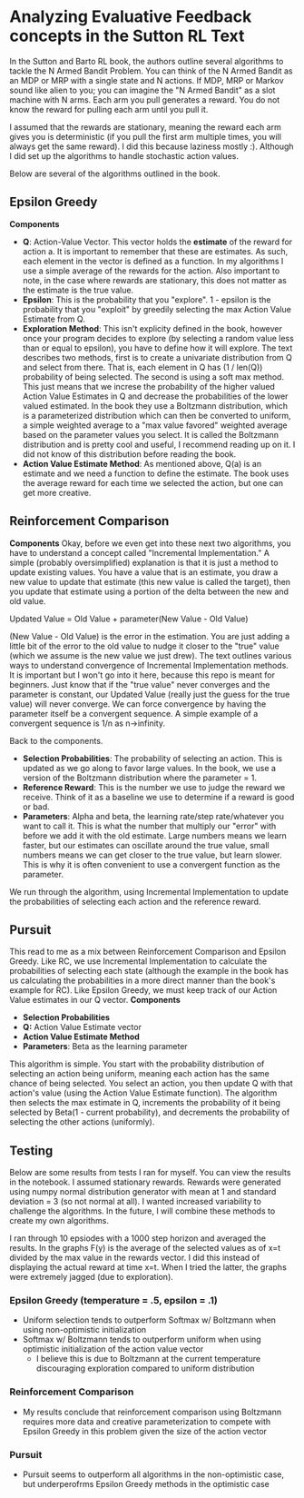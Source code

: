 # Analyzing Evaluative Feedback concepts in the Sutton RL Text

In the Sutton and Barto RL book, the authors outline several algorithms to tackle the N Armed Bandit Problem. You can think of the N Armed Bandit as an MDP or MRP with a single state and N actions. If MDP, MRP or Markov sound like alien to you; you can imagine the "N Armed Bandit" as a slot machine with N arms. Each arm you pull generates a reward. You do not know the reward for pulling each arm until you pull it.

I assumed that the rewards are stationary, meaning the reward each arm gives you is deterministic (if you pull the first arm multiple times, you will always get the same reward). I did this because laziness mostly :). Although I did set up the algorithms to handle stochastic action values.

Below are several of the algorithms outlined in the book.

## Epsilon Greedy
**Components**
* **Q**: Action-Value Vector. This vector holds the **estimate** of the reward for action a. It is important to remember that these are estimates. As such, each element in the vector is defined as a function. In my algorithms I use a simple average of the rewards for the action. Also important to note, in the case where rewards are stationary, this does not matter as the estimate is the true value.
* **Epsilon**: This is the probability that you "explore". 1 - epsilon is the probability that you "exploit" by greedily selecting the max Action Value Estimate from Q.
* **Exploration Method**: This isn't explicity defined in the book, however once your program decides to explore (by selecting a random value less than or equal to epsilon), you have to define how it will explore. The text describes two methods, first is to create a univariate distribution from Q and select from there. That is, each element in Q has (1 / len(Q)) probability of being selected. The second is using a soft max method. This just means that we increse the probability of the higher valued Action Value Estimates in Q and decrease the probabilities of the lower valued estimated. In the book they use a Boltzmann distribution, which is a parameterized distribution which can then be converted to uniform, a simple weighted average to a "max value favored" weighted average based on the parameter values you select. It is called the Boltzmann distribution and is pretty cool and useful, I recommend reading up on it. I did not know of this distribution before reading the book.
* **Action Value Estimate Method**: As mentioned above, Q(a) is an estimate and we need a function to define the estimate. The book uses the average reward for each time we selected the action, but one can get more creative.

## Reinforcement Comparison
**Components**
Okay, before we even get into these next two algorithms, you have to understand a concept called "Incremental Implementation." A simple (probably oversimplified) explanation is that it is just a method to update existing values. You have a value that is an estimate, you draw a new value to update that estimate (this new value is called the target), then you update that estimate using a portion of the delta between the new and old value.

Updated Value = Old Value + parameter(New Value - Old Value)

(New Value - Old Value) is the error in the estimation. You are just adding a little bit of the error to the old value to nudge it closer to the "true" value (which we assume is the new value we just drew). The text outlines various ways to understand convergence of Incremental Implementation methods. It is important but I won't go into it here, because this repo is meant for beginners. Just know that if the "true value" never converges and the parameter is constant, our Updated Value (really just the guess for the true value) will never converge. We can force convergence by having the parameter itself be a convergent sequence. A simple example of a convergent sequence is 1/n as n->infinity.

Back to the components.
* **Selection Probabilities**: The probability of selecting an action. This is updated as we go along to favor large values. In the book, we use a version of the Boltzmann distribution where the parameter = 1.
* **Reference Reward**: This is the number we use to judge the reward we receive. Think of it as a baseline we use to determine if a reward is good or bad.
* **Parameters**: Alpha and beta, the learning rate/step rate/whatever you want to call it. This is what the number that multiply our "error" with before we add it with the old estimate. Large numbers means we learn faster, but our estimates can oscillate around the true value, small numbers means we can get closer to the true value, but learn slower. This is why it is often convenient to use a convergent function as the parameter. 

We run through the algorithm, using Incremental Implementation to update the probabilities of selecting each action and the reference reward.

## Pursuit
This read to me as a mix between Reinforcement Comparison and Epsilon Greedy. Like RC, we use Incremental Implementation to calculate the probabilities of selecting each state (although the example in the book has us calculating the probabilities in a more direct manner than the book's example for RC). Like Epsilon Greedy, we must keep track of our Action Value estimates in our Q vector.
**Components**
* **Selection Probabilities**
* **Q:** Action Value Estimate vector
* **Action Value Estimate Method**
* **Parameters**: Beta as the learning parameter

This algorithm is simple. You start with the probability distribution of selecting an action being uniform, meaning each action has the same chance of being selected. You select an action, you then update Q with that action's value (using the Action Value Estimate function). The algorithm then selects the max estimate in Q, increments the probability of it being selected by Beta(1 - current probability), and decrements the probability of selecting the other actions (uniformly).


## Testing
Below are some results from tests I ran for myself. You can view the results in the notebook. I assumed stationary rewards. Rewards were generated using numpy normal distribution generator with mean at 1 and standard deviation = 3 (so not normal at all). I wanted increased variability to challenge the algorithms. In the future, I will combine these methods to create my own algorithms.

I ran through 10 epsiodes with a 1000 step horizon and averaged the results. In the graphs F(y) is the average of the selected values as of x=t divided by the max value in the rewards vector. I did this instead of displaying the actual reward at time x=t. When I tried the latter, the graphs were extremely jagged (due to exploration). 

### Epsilon Greedy (temperature = .5, epsilon = .1)
* Uniform selection tends to outperform Softmax w/ Boltzmann when using non-optimistic initialization 
* Softmax w/ Boltzmann tends to outperform uniform when using optimistic initialization of the action value vector
	* I believe this is due to Boltzmann at the current temperature discouraging exploration compared to uniform distribution

### Reinforcement Comparison
* My results conclude that reinforcement comparison using Boltzmann requires more data and creative parameterization to compete with Epsilon Greedy in this problem given the size of the action vector

### Pursuit
* Pursuit seems to outperform all algorithms in the non-optimistic case, but underperofrms Epsilon Greedy methods in the optimistic case

